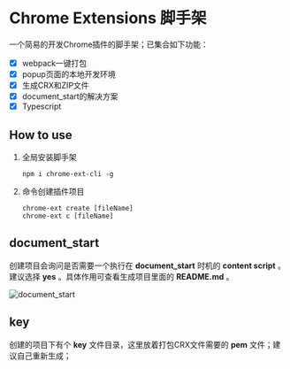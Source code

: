 # Chrome Extensions 脚手架

一个简易的开发Chrome插件的脚手架；已集合如下功能：

- [x] webpack一键打包
- [x] popup页面的本地开发环境
- [x] 生成CRX和ZIP文件
- [x] document_start的解决方案
- [x] Typescript

## How to use

1. 全局安装脚手架

   ```shell
   npm i chrome-ext-cli -g
   ```

2. 命令创建插件项目

   ```shell
   chrome-ext create [fileName]
   chrome-ext c [fileName]
   ```

## document_start

创建项目会询问是否需要一个执行在 **document_start** 时机的 **content script** 。建议选择 **yes** 。具体作用可查看生成项目里面的 **README.md** 。

![document_start](http://i2.tiimg.com/708175/cf9a9928c033b349.jpg)

## key

创建的项目下有个 **key** 文件目录，这里放着打包CRX文件需要的 **pem** 文件；建议自己重新生成；

